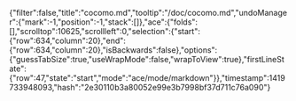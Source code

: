 {"filter":false,"title":"cocomo.md","tooltip":"/doc/cocomo.md","undoManager":{"mark":-1,"position":-1,"stack":[]},"ace":{"folds":[],"scrolltop":10625,"scrollleft":0,"selection":{"start":{"row":634,"column":20},"end":{"row":634,"column":20},"isBackwards":false},"options":{"guessTabSize":true,"useWrapMode":false,"wrapToView":true},"firstLineState":{"row":47,"state":"start","mode":"ace/mode/markdown"}},"timestamp":1419733948093,"hash":"2e30110b3a80052e99e3b7998bf37d711c76a090"}